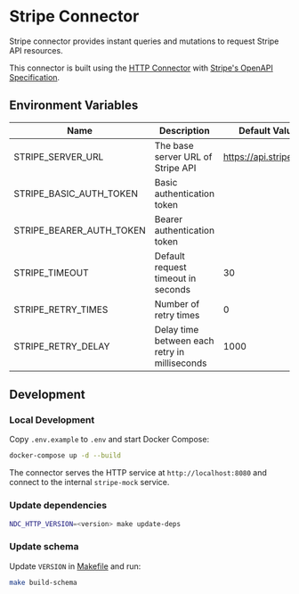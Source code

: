 # Stripe Connector

Stripe connector provides instant queries and mutations to request Stripe API resources.

This connector is built using the [HTTP Connector](https://github.com/hasura/ndc-http) with [Stripe's OpenAPI Specification](https://github.com/stripe/openapi).

## Environment Variables

| Name                     | Description                                   | Default Value          |
| ------------------------ | --------------------------------------------- | ---------------------- |
| STRIPE_SERVER_URL        | The base server URL of Stripe API             | https://api.stripe.com |
| STRIPE_BASIC_AUTH_TOKEN  | Basic authentication token                    |                        |
| STRIPE_BEARER_AUTH_TOKEN | Bearer authentication token                   |                        |
| STRIPE_TIMEOUT           | Default request timeout in seconds            | 30                     |
| STRIPE_RETRY_TIMES       | Number of retry times                         | 0                      |
| STRIPE_RETRY_DELAY       | Delay time between each retry in milliseconds | 1000                   |

## Development

### Local Development

Copy `.env.example` to `.env` and start Docker Compose:

```sh
docker-compose up -d --build
```

The connector serves the HTTP service at `http://localhost:8080` and connect to the internal `stripe-mock` service.

### Update dependencies

```sh
NDC_HTTP_VERSION=<version> make update-deps
```

### Update schema

Update `VERSION` in [Makefile](./Makefile) and run:

```sh
make build-schema
```
